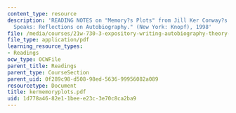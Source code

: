 ```yaml
---
content_type: resource
description: 'READING NOTES on "Memory?s Plots" from Jill Ker Conway?s "When Memory
  Speaks: Reflections on Autobiography." (New York: Knopf), 1998'
file: /media/courses/21w-730-3-expository-writing-autobiography-theory-and-practice-spring-2001/1d778a4682e11beee23c3e70c8ca2ba9_kermemoryplots.pdf
file_type: application/pdf
learning_resource_types:
- Readings
ocw_type: OCWFile
parent_title: Readings
parent_type: CourseSection
parent_uid: 0f289c98-d508-98ed-5636-99956082a089
resourcetype: Document
title: kermemoryplots.pdf
uid: 1d778a46-82e1-1bee-e23c-3e70c8ca2ba9
---
```

